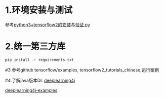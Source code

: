# 1.环境安装与测试

 参考[python3+tensorflow2的安装与验证.py](./python3+tensorflow2的安装与验证.py)


# 2.统一第三方库
```bash
pip install -r requirements.txt
```

#3.参考github tensorflow/examples, tensorflow2_tutorials_chinese,运行案例

#4.了解java版本DL 
[deeplearning4j](https://github.com/eclipse/deeplearning4j)

[deeplearning4j-examples](https://github.com/eclipse/deeplearning4j-examples)